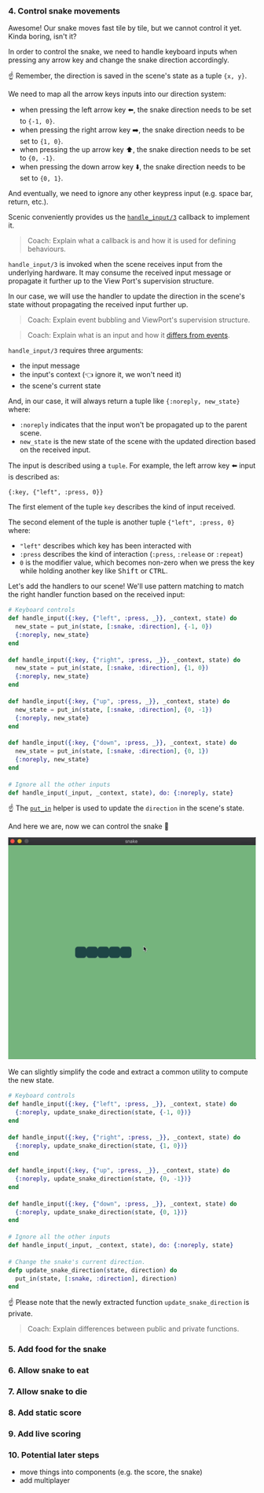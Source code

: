 ### 4. Control snake movements

Awesome! Our snake moves fast tile by tile, but we cannot control it yet. Kinda boring, isn't it?

In order to control the snake, we need to handle keyboard inputs when pressing any arrow key and change the snake direction accordingly.

☝️ Remember, the direction is saved in the scene's state as a tuple `{x, y}`.

We need to map all the arrow keys inputs into our direction system:

- when pressing the left arrow key ⬅️, the snake direction needs to be set to `{-1, 0}`.
- when pressing the right arrow key ➡️, the snake direction needs to be set to `{1, 0}`.
- when pressing the up arrow key ⬆️, the snake direction needs to be set to `{0, -1}`.
- when pressing the down arrow key ⬇️, the snake direction needs to be set to `{0, 1}`.

And eventually, we need to ignore any other keypress input (e.g. space bar, return, etc.).

Scenic conveniently provides us the [`handle_input/3`](https://hexdocs.pm/scenic/Scenic.Scene.html#c:handle_input/3) callback to implement it.

> Coach: Explain what a callback is and how it is used for defining behaviours.

`handle_input/3` is invoked when the scene receives input from the underlying hardware. It may consume the received input message or propagate it further up to the View Port's supervision structure.

In our case, we will use the handler to update the direction in the scene's state without propagating the received input further up.

> Coach: Explain event bubbling and ViewPort's supervision structure.

> Coach: Explain what is an input and how it [differs from events](https://hexdocs.pm/scenic/Scenic.Scene.html#module-input-vs-events).

`handle_input/3` requires three arguments:

- the input message
- the input's context (👈 ignore it, we won't need it)
- the scene's current state

And, in our case, it will always return a tuple like `{:noreply, new_state}` where:

- `:noreply` indicates that the input won't be propagated up to the parent scene.
- `new_state` is the new state of the scene with the updated direction based on the received input.

The input is described using a `tuple`. For example, the left arrow key ⬅️ input is described as:

```
{:key, {"left", :press, 0}}
```

The first element of the tuple `key` describes the kind of input received.

The second element of the tuple is another tuple `{"left", :press, 0}` where:

- `"left"` describes which key has been interacted with
- `:press` describes the kind of interaction (`:press`, `:release` or `:repeat`)
- `0` is the modifier value, which becomes non-zero when we press the key while holding another key like <kbd>Shift</kbd> or <kbd>CTRL</kbd>.

Let's add the handlers to our scene! We'll use pattern matching to match the right handler function based on the received input:

```elixir
# Keyboard controls
def handle_input({:key, {"left", :press, _}}, _context, state) do
  new_state = put_in(state, [:snake, :direction], {-1, 0})
  {:noreply, new_state}
end

def handle_input({:key, {"right", :press, _}}, _context, state) do
  new_state = put_in(state, [:snake, :direction], {1, 0})
  {:noreply, new_state}
end

def handle_input({:key, {"up", :press, _}}, _context, state) do
  new_state = put_in(state, [:snake, :direction], {0, -1})
  {:noreply, new_state}
end

def handle_input({:key, {"down", :press, _}}, _context, state) do
  new_state = put_in(state, [:snake, :direction], {0, 1})
  {:noreply, new_state}
end

# Ignore all the other inputs
def handle_input(_input, _context, state), do: {:noreply, state}
```

☝️ The [`put_in`](https://hexdocs.pm/elixir/Kernel.html#put_in/2) helper is used to update the `direction` in the scene's state.

And here we are, now we can control the snake 🎉

![Control snake movements](./../images/04-control-snake-movements.gif)

We can slightly simplify the code and extract a common utility to compute the new state.

```elixir
# Keyboard controls
def handle_input({:key, {"left", :press, _}}, _context, state) do
  {:noreply, update_snake_direction(state, {-1, 0})}
end

def handle_input({:key, {"right", :press, _}}, _context, state) do
  {:noreply, update_snake_direction(state, {1, 0})}
end

def handle_input({:key, {"up", :press, _}}, _context, state) do
  {:noreply, update_snake_direction(state, {0, -1})}
end

def handle_input({:key, {"down", :press, _}}, _context, state) do
  {:noreply, update_snake_direction(state, {0, 1})}
end

# Ignore all the other inputs
def handle_input(_input, _context, state), do: {:noreply, state}

# Change the snake's current direction.
defp update_snake_direction(state, direction) do
  put_in(state, [:snake, :direction], direction)
end
```

☝️ Please note that the newly extracted function `update_snake_direction` is private.

> Coach: Explain differences between public and private functions.

### 5. Add food for the snake

### 6. Allow snake to eat

### 7. Allow snake to die

### 8. Add static score

### 9. Add live scoring

### 10. Potential later steps

- move things into components (e.g. the score, the snake)
- add multiplayer
